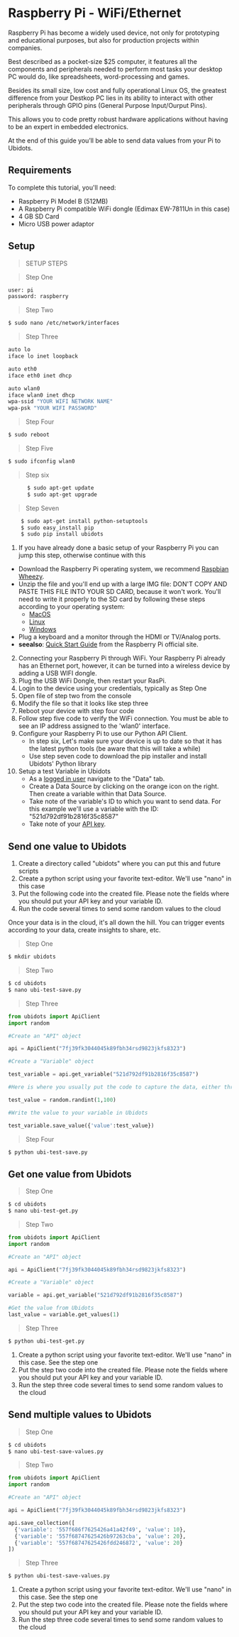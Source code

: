 
# Raspberry Pi - WiFi/Ethernet


Raspberry Pi has become a widely used device, not only for prototyping and educational purposes, but also for production projects within companies.

Best described as a pocket-size $25 computer, it features all the components and peripherals needed to perform most tasks your desktop PC would do, like spreadsheets, word-processing and games.

Besides its small size, low cost and fully operational Linux OS, the greatest difference from your Destkop PC lies in its ability to interact with other peripherals through GPIO pins (General Purpose Input/Ourput Pins).

This allows you to code pretty robust hardware applications without having to be an expert in embedded electronics.

At the end of this guide you’ll be able to send data values from your Pi to Ubidots.

## Requirements

To complete this tutorial, you'll need:

* Raspberry Pi Model B (512MB)
* A Raspberry Pi compatible WiFi dongle (Edimax EW-7811Un in this case)
* 4 GB SD Card
* Micro USB power adaptor 

## Setup

>SETUP STEPS

>Step One

```bash
user: pi 
password: raspberry
```

>Step Two

```bash
$ sudo nano /etc/network/interfaces
```

>Step Three

```bash
auto lo
iface lo inet loopback

auto eth0
iface eth0 inet dhcp

auto wlan0
iface wlan0 inet dhcp
wpa-ssid "YOUR WIFI NETWORK NAME"
wpa-psk "YOUR WIFI PASSWORD"
```

>Step Four

```bash
$ sudo reboot
```

>Step Five

```bash
$ sudo ifconfig wlan0
```

>Step six

```bash
      $ sudo apt-get update
      $ sudo apt-get upgrade
```

>Step Seven

```bash
    $ sudo apt-get install python-setuptools
    $ sudo easy_install pip
    $ sudo pip install ubidots
```

1. If you have already done a basic setup of your Raspberry Pi you can jump this  step, otherwise continue with this
  * Download the Raspberry Pi operating system, we recommend [Raspbian Wheezy](http://www.raspberrypi.org/downloads).
  * Unzip the file and you'll end up with a large IMG file: DON'T COPY AND PASTE THIS FILE INTO YOUR SD CARD, because it won't work. You'll need to write it properly to the SD card by following these steps according to your operating system: 
      - [MacOS](http://ivanx.com/raspberrypi/)
      - [Linux](http://elinux.org/RPi_Easy_SD_Card_Setup#Using_Linux_.28including_on_a_Pi.21.29)
      - [Windows](http://elinux.org/RPi_Easy_SD_Card_Setup#Using_Windows_7_or_Windows_XP)
  * Plug a keyboard and a monitor through the HDMI or TV/Analog ports.
  * **seealso**: [Quick Start Guide](http://www.raspberrypi.org/quick-start-guide) from the Raspberry Pi official site.


2. Connecting your Raspberry Pi through WiFi. Your Raspberry Pi already has an Ethernet port, however, it can be turned into a wireless device by adding a USB WIFI dongle.
3. Plug the USB WiFi Dongle, then restart your RasPi.
4. Login to the device using your credentials, typically as Step One
5. Open file of step two from the console
6. Modify the file so that it looks like step three
7. Reboot your device with step four code
8. Follow step five code to verify the WiFi connection. You must be able to see an IP address assigned to the 'wlan0' interface.
9. Configure your Raspberry Pi to use our Python API Client.  
    * In step six, Let's make sure your device is up to date so that it has the latest python tools (be aware that this will take a while)
    * Use step seven code to download the pip installer and install Ubidots' Python library 
10. Setup a test Variable in Ubidots  
    * As a [logged in user](http://app.ubidots.com/accounts/signin/) navigate to the "Data" tab.
    * Create a Data Source by clicking on the orange icon on the right. Then create a variable within that Data Source.
    * Take note of the variable's ID to which you want to send data. For this example we'll use a variable with the ID:
   "521d792df91b2816f35c8587"
    * Take note of your [API key](http://app.ubidots.com/userdata/api/).

## Send one value to Ubidots

1. Create a directory called "ubidots" where you can put this and future scripts
2. Create a python script using your favorite text-editor. We'll use "nano" in this case
3. Put the following code into the created file. Please note the fields where you should put your API key and your variable ID.
4. Run the code several times to send some random values to the cloud

Once your data is in the cloud, it's all down the hill. You can trigger events according to your data, create insights to share, etc.

>Step One

```bash
$ mkdir ubidots
```

>Step Two

```bash
$ cd ubidots
$ nano ubi-test-save.py
```
   
>Step Three

```python
from ubidots import ApiClient
import random

#Create an "API" object

api = ApiClient("7fj39fk3044045k89fbh34rsd9823jkfs8323")

#Create a "Variable" object

test_variable = api.get_variable("521d792df91b2816f35c8587")

#Here is where you usually put the code to capture the data, either through your GPIO pins or as a calculation. We'll simply put a random value here:

test_value = random.randint(1,100)

#Write the value to your variable in Ubidots

test_variable.save_value({'value':test_value})
```

>Step Four

```bash
$ python ubi-test-save.py
```
  

## Get one value from Ubidots

>Step One

```bash
$ cd ubidots
$ nano ubi-test-get.py
```

>Step Two

```python
from ubidots import ApiClient
import random

#Create an "API" object

api = ApiClient("7fj39fk3044045k89fbh34rsd9823jkfs8323")

#Create a "Variable" object

variable = api.get_variable("521d792df91b2816f35c8587")

#Get the value from Ubidots
last_value = variable.get_values(1)
```

>Step Three

```bash
$ python ubi-test-get.py
```

1. Create a python script using your favorite text-editor. We'll use "nano" in this case. See the step one
2. Put the step two code into the created file. Please note the fields where you should put your API key and your variable ID.    
3. Run the step three code several times to send some random values to the cloud 

## Send multiple values to Ubidots

>Step One

```bash
$ cd ubidots
$ nano ubi-test-save-values.py
```

>Step Two

```py
from ubidots import ApiClient
import random

#Create an "API" object

api = ApiClient("7fj39fk3044045k89fbh34rsd9823jkfs8323")

api.save_collection([
  {'variable': '557f686f7625426a41a42f49', 'value': 10}, 
  {'variable': '557f68747625426b97263cba', 'value': 20},
  {'variable': '557f68747625426fdd246872', 'value': 20}
])
```

>Step Three

```bash
$ python ubi-test-save-values.py
```

1. Create a python script using your favorite text-editor. We'll use "nano" in this case. See the step one
2. Put the step two code into the created file. Please note the fields where you should put your API key and your variable ID.    
3. Run the step three code several times to send some random values to the cloud 


